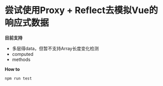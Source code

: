 <h1>尝试使用Proxy + Reflect去模拟Vue的响应式数据</h1>

<b>目前支持</b>
<ul>
  <li>多层得data，但暂不支持Array长度变化检测</li>
  <li>computed</li>
  <li>methods</li>
</ul>

<b>How to</b>

```javascript
npm run test
```
